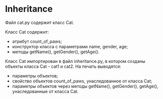 # Inheritance

Файл cat.py содержит класс Cat.

Класс Cat содержит:
- атрибут count_of_paws;
- конструктор класса с параметрами name, gender, age;
- методы getName(), getGender(), getAge().

Класс Cat импортирован в файл inheritance.py, в котором созданы объекты класса Cat - cat1 и cat2.
На печать выводятся:
- параметры объектов;
- свойство объектов count_of_paws, унаследованное от класса Cat;
- параметры объектов через методы getName(), getGender(), getAge(), унаследованные от класса Cat.
